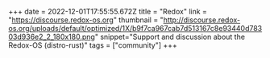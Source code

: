 +++
date = 2022-12-01T17:55:55.672Z
title = "Redox"
link = "https://discourse.redox-os.org"
thumbnail = "http://discourse.redox-os.org/uploads/default/optimized/1X/b9f7ca967cab7d513167c8e93440d78303d936e2_2_180x180.png"
snippet="Support and discussion about the Redox-OS (distro-rust)"
tags = ["community"]
+++
